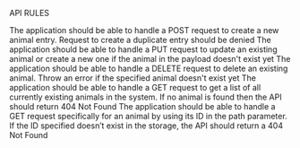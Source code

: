 API RULES

The application should be able to handle a POST request to create a new animal entry. Request to create a duplicate entry should be
denied
The application should be able to handle a PUT request to update an existing animal or create a new one if the animal in the payload
doesn't exist yet
The application should be able to handle a DELETE request to delete an existing animal. Throw an error if the specified animal doesn't
exist yet
The application should be able to handle a GET request to get a list of all currently existing animals in the system. If no animal is found
then the API should return 404 Not Found
The application should be able to handle a GET request specifically for an animal by using its ID in the path parameter. If the ID
specified doesn’t exist in the storage, the API should return a 404 Not Found
